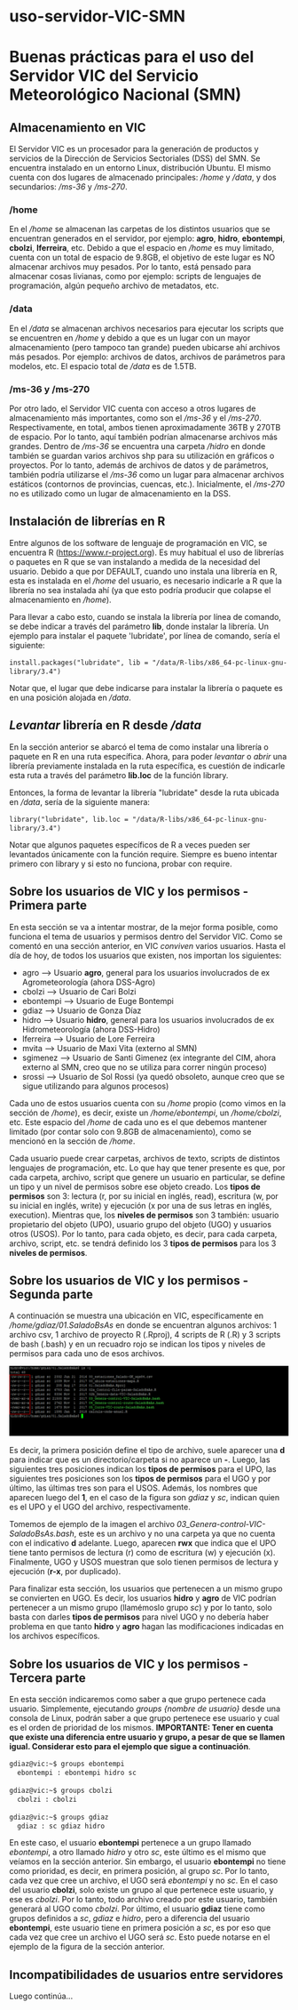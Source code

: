 # uso-servidor-VIC-SMN

# Buenas prácticas para el uso del Servidor VIC del Servicio Meteorológico Nacional (SMN)

## Almacenamiento en VIC
El Servidor VIC es un procesador para la generación de productos y servicios de la Dirección de Servicios Sectoriales (DSS) del SMN. Se encuentra instalado en un entorno Linux, distribución Ubuntu. El mismo cuenta con dos lugares de almacenado principales: */home* y */data*, y dos secundarios: */ms-36* y */ms-270*.

### /home
En el */home* se almacenan las carpetas de los distintos usuarios que se encuentran generados en el servidor, por ejemplo: **agro**, **hidro**, **ebontempi**, **cbolzi**, **lferreira**, etc. Debido a que el espacio en */home* es muy limitado, cuenta con un total de espacio de 9.8GB, el objetivo de este lugar es NO almacenar archivos muy pesados. Por lo tanto, está pensado para almacenar cosas livianas, como por ejemplo: scripts de lenguajes de programación, algún pequeño archivo de metadatos, etc.

### /data
En el */data* se almacenan archivos necesarios para ejecutar los scripts que se encuentren en */home* y debido a que es un lugar con un mayor almacenamiento (pero tampoco tan grande) pueden ubicarse ahí archivos más pesados. Por ejemplo: archivos de datos, archivos de parámetros para modelos, etc. El espacio total de */data* es de 1.5TB.

### /ms-36 y /ms-270
Por otro lado, el Servidor VIC cuenta con acceso a otros lugares de almacenamiento más importantes, como son el */ms-36* y el */ms-270*. Respectivamente, en total, ambos tienen aproximadamente 36TB y 270TB de espacio. Por lo tanto, aquí también podrían almacenarse archivos más grandes. Dentro de */ms-36* se encuentra una carpeta */hidro* en donde también se guardan varios archivos shp para su utilización en gráficos o proyectos. Por lo tanto, además de archivos de datos y de parámetros, también podría utilizarse el */ms-36* como un lugar para almacenar archivos estáticos (contornos de provincias, cuencas, etc.). Inicialmente, el */ms-270* no es utilizado como un lugar de almacenamiento en la DSS.

## Instalación de librerías en R
Entre algunos de los software de lenguaje de programación en VIC, se encuentra R (https://www.r-project.org). Es muy habitual el uso de librerías o paquetes en R que se van instalando a medida de la necesidad del usuario. Debido a que por DEFAULT, cuando uno instala una librería en R, esta es instalada en el */home* del usuario, es necesario indicarle a R que la librería no sea instalada ahí (ya que esto podría producir que colapse el almacenamiento en */home*).

Para llevar a cabo esto, cuando se instala la librería por línea de comando, se debe indicar a través del parámetro **lib**, donde instalar la librería. Un ejemplo para instalar el paquete 'lubridate', por línea de comando, sería el siguiente:

```{r echo = FALSE}
install.packages("lubridate", lib = "/data/R-libs/x86_64-pc-linux-gnu-library/3.4")
```

Notar que, el lugar que debe indicarse para instalar la librería o paquete es en una posición alojada en */data*.

## *Levantar* librería en R desde */data*
En la sección anterior se abarcó el tema de como instalar una librería o paquete en R en una ruta específica. Ahora, para poder *levantar* o *abrir* una librería previamente instalada en la ruta específica, es cuestión de indicarle esta ruta a través del parámetro **lib.loc** de la función library.

Entonces, la forma de levantar la librería "lubridate" desde la ruta ubicada en */data*, sería de la siguiente manera:

```{r echo = FALSE}
library("lubridate", lib.loc = "/data/R-libs/x86_64-pc-linux-gnu-library/3.4")
```
Notar que algunos paquetes específicos de R a veces pueden ser levantados únicamente con la función require. Siempre es bueno intentar primero con library y si esto no funciona, probar con require.

## Sobre los usuarios de VIC y los permisos - Primera parte
En esta sección se va a intentar mostrar, de la mejor forma posible, como funciona el tema de usuarios y permisos dentro del Servidor VIC. Como se comentó en una sección anterior, en VIC *conviven* varios usuarios. Hasta el día de hoy, de todos los usuarios que existen, nos importan los siguientes:
* agro       --> Usuario **agro**, general para los usuarios involucrados de ex Agrometeorología (ahora DSS-Agro)
* cbolzi     --> Usuario de Cari Bolzi
* ebontempi  --> Usuario de Euge Bontempi 
* gdiaz      --> Usuario de Gonza Díaz
* hidro      --> Usuario **hidro**, general para los usuarios involucrados de ex Hidrometeorología (ahora DSS-Hidro)
* lferreira  --> Usuario de Lore Ferreira
* mvita      --> Usuario de Maxi Vita (externo al SMN)
* sgimenez   --> Usuario de Santi Gimenez (ex integrante del CIM, ahora externo al SMN, creo que no se utiliza para correr ningún proceso)
* srossi     --> Usuario de Sol Rossi (ya quedó obsoleto, aunque creo que se sigue utilizando para algunos procesos)

Cada uno de estos usuarios cuenta con su */home* propio (como vimos en la sección de */home*), es decir, existe un */home/ebontempi*, un */home/cbolzi*, etc. Este espacio del */home* de cada uno es el que debemos mantener limitado (por contar solo con 9.8GB de almacenamiento), como se mencionó en la sección de */home*.

Cada usuario puede crear carpetas, archivos de texto, scripts de distintos lenguajes de programación, etc. Lo que hay que tener presente es que, por cada carpeta, archivo, script que genere un usuario en particular, se define un tipo y un nivel de permisos sobre ese objeto creado. Los **tipos de permisos** son 3: lectura (r, por su inicial en inglés, read), escritura (w, por su inicial en inglés, write) y ejecución (x por una de sus letras en inglés, execution). Mientras que, los **niveles de permisos** son 3 también: usuario propietario del objeto (UPO), usuario grupo del objeto (UGO) y usuarios otros (USOS). Por lo tanto, para cada objeto, es decir, para cada carpeta, archivo, script, etc. se tendrá definido los 3 **tipos de permisos** para los 3 **niveles de permisos**.

## Sobre los usuarios de VIC y los permisos - Segunda parte
A continuación se muestra una ubicación en VIC, específicamente en */home/gdiaz/01.SaladoBsAs* en donde se encuentran algunos archivos: 1 archivo csv, 1 archivo de proyecto R (.Rproj), 4 scripts de R (.R) y 3 scripts de bash (.bash) y en un recuadro rojo se indican los tipos y niveles de permisos para cada uno de esos archivos.

![Test Image 1](imagen-1.png)

Es decir, la primera posición define el tipo de archivo, suele aparecer una **d** para indicar que es un directorio/carpeta si no aparece un **-**. Luego, las siguientes tres posiciones indican los **tipos de permisos** para el UPO, las siguientes tres posiciones son los **tipos de permisos** para el UGO y por último, las últimas tres son para el USOS. Además, los nombres que aparecen luego del **1**, en el caso de la figura son *gdiaz* y *sc*, indican quien es el UPO y el UGO del archivo, respectivamente.

Tomemos de ejemplo de la imagen el archivo *03_Genera-control-VIC-SaladoBsAs.bash*, este es un archivo y no una carpeta ya que no cuenta con el indicativo **d** adelante. Luego, aparecen **rwx** que indica que el UPO tiene tanto permisos de lectura (r) como de escritura (w) y ejecución (x). Finalmente, UGO y USOS muestran que solo tienen permisos de lectura y ejecución (**r-x**, por duplicado).

Para finalizar esta sección, los usuarios que pertenecen a un mismo grupo se convierten en UGO. Es decir, los usuarios **hidro** y **agro** de VIC podrían pertenecer a un mismo grupo (llamémoslo grupo *sc*) y por lo tanto, solo basta con darles **tipos de permisos** para nivel UGO y no debería haber problema en que tanto **hidro** y **agro** hagan las modificaciones indicadas en los archivos específicos.

## Sobre los usuarios de VIC y los permisos - Tercera parte
En esta sección indicaremos como saber a que grupo pertenece cada usuario. Simplemente, ejecutando *groups {nombre de usuario}* desde una consola de Linux, podrán saber a que grupo pertenece ese usuario y cual es el orden de prioridad de los mismos. **IMPORTANTE: Tener en cuenta que existe una diferencia entre usuario y grupo, a pesar de que se llamen igual. Considerar esto para el ejemplo que sigue a continuación**. 
 
```{bash echo = FALSE}
gdiaz@vic:~$ groups ebontempi
  ebontempi : ebontempi hidro sc
  
gdiaz@vic:~$ groups cbolzi
  cbolzi : cbolzi
  
gdiaz@vic:~$ groups gdiaz
  gdiaz : sc gdiaz hidro
```
En este caso, el usuario **ebontempi** pertenece a un grupo llamado *ebontempi*, a otro llamado *hidro* y otro *sc*, este último es el mismo que veíamos en la sección anterior. Sin embargo, el usuario **ebontempi** no tiene como prioridad, es decir, en primera posición, al grupo *sc*. Por lo tanto, cada vez que cree un archivo, el UGO será *ebontempi* y no *sc*. En el caso del usuario **cbolzi**, solo existe un grupo al que pertenece este usuario, y ese es *cbolzi*. Por lo tanto, todo archivo creado por este usuario, también generará al UGO como *cbolzi*. Por último, el usuario **gdiaz** tiene como grupos definidos a *sc*, *gdiaz* e *hidro*, pero a diferencia del usuario **ebontempi**, este usuario tiene en primera posición a *sc*, es por eso que cada vez que cree un archivo el UGO será *sc*. Esto puede notarse en el ejemplo de la figura de la sección anterior.

## Incompatibilidades de usuarios entre servidores
Luego continúa...
